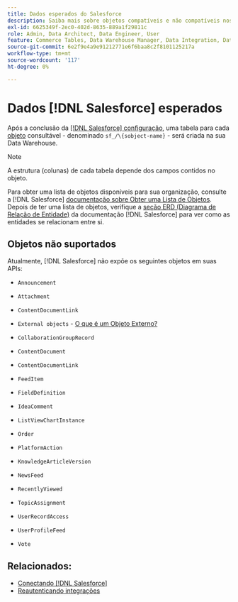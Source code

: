 ```yaml
---
title: Dados esperados do Salesforce
description: Saiba mais sobre objetos compatíveis e não compatíveis nos dados do Salesforce.
exl-id: 6625349f-2ec0-402d-8635-889a1f29811c
role: Admin, Data Architect, Data Engineer, User
feature: Commerce Tables, Data Warehouse Manager, Data Integration, Data Import/Export
source-git-commit: 6e2f9e4a9e91212771e6f6baa8c2f8101125217a
workflow-type: tm+mt
source-wordcount: '117'
ht-degree: 0%

---
```


# Dados [!DNL Salesforce] esperados

Após a conclusão da [[!DNL Salesforce] configuração](../integrations/salesforce.md), uma tabela para cada [objeto](https://developer.salesforce.com/docs/atlas.en-us.object_reference.meta/object_reference/sforce_api_objects_concepts.htm) consultável - denominado `sf_/\{sobject-name}` - será criada na sua Data Warehouse.

>[!NOTE]
>
>A estrutura (colunas) de cada tabela depende dos campos contidos no objeto.

Para obter uma lista de objetos disponíveis para sua organização, consulte a [!DNL Salesforce] [documentação sobre Obter uma Lista de Objetos](https://developer.salesforce.com/docs/atlas.en-us.api_rest.meta/api_rest/dome_describeGlobal.htm). Depois de ter uma lista de objetos, verifique a [seção ERD (Diagrama de Relação de Entidade)](https://developer.salesforce.com/docs/atlas.en-us.object_reference.meta/object_reference/sforce_api_erd_knowledge.htm) da documentação [!DNL Salesforce] para ver como as entidades se relacionam entre si.

## Objetos não suportados

Atualmente, [!DNL Salesforce] não expõe os seguintes objetos em suas APIs:

* `Announcement`
* `Attachment`
* `ContentDocumentLink`
* `External objects` - [O que é um Objeto Externo?](https://developer.salesforce.com/docs/atlas.en-us.object_reference.meta/object_reference/sforce_api_objects_external_objects.htm)
* `CollaborationGroupRecord`
* `ContentDocument`
* `ContentDocumentLink`
* `FeedItem`
* `FieldDefinition`
* `IdeaComment`
* `ListViewChartInstance`
* `Order`
* `PlatformAction`

* `KnowledgeArticleVersion`
* `NewsFeed`
* `RecentlyViewed`
* `TopicAssignment`
* `UserRecordAccess`
* `UserProfileFeed`
* `Vote`

## Relacionados:

* [Conectando [!DNL Salesforce]](../integrations/salesforce.md)
* [Reautenticando integrações](https://experienceleague.adobe.com/docs/commerce-knowledge-base/kb/how-to/mbi-reauthenticating-integrations.html)
